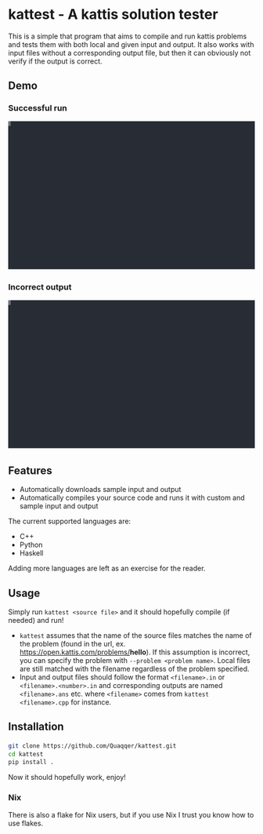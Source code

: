 # kattest - A kattis solution tester

This is a simple that program that aims to compile and run kattis problems and
tests them with both local and given input and output. It also works with input
files without a corresponding output file, but then it can obviously not verify
if the output is correct.

## Demo

### Successful run

![Demo of a succesful run](./res/demo1.svg)

### Incorrect output

![Demo of an unsuccessful run](./res/demo2.svg)

## Features

- Automatically downloads sample input and output
- Automatically compiles your source code and runs it with custom and sample
  input and output

The current supported languages are:

- C++
- Python
- Haskell

Adding more languages are left as an exercise for the reader.

## Usage

Simply run `kattest <source file>` and it should hopefully compile (if needed)
and run!

- `kattest` assumes that the name of the source files matches the name of the
  problem (found in the url, ex. https://open.kattis.com/problems/<b>hello</b>).
  If this assumption is incorrect, you can specify the problem with
  `--problem <problem name>`. Local files are still matched with the filename
  regardless of the problem specified.
- Input and output files should follow the format `<filename>.in` or
  `<filename>.<number>.in` and corresponding outputs are named `<filename>.ans`
  etc. where `<filename>` comes from `kattest <filename>.cpp` for instance.

## Installation

```sh
git clone https://github.com/Quaqqer/kattest.git
cd kattest
pip install .
```

Now it should hopefully work, enjoy!

### Nix

There is also a flake for Nix users, but if you use Nix I trust you know how to
use flakes.
